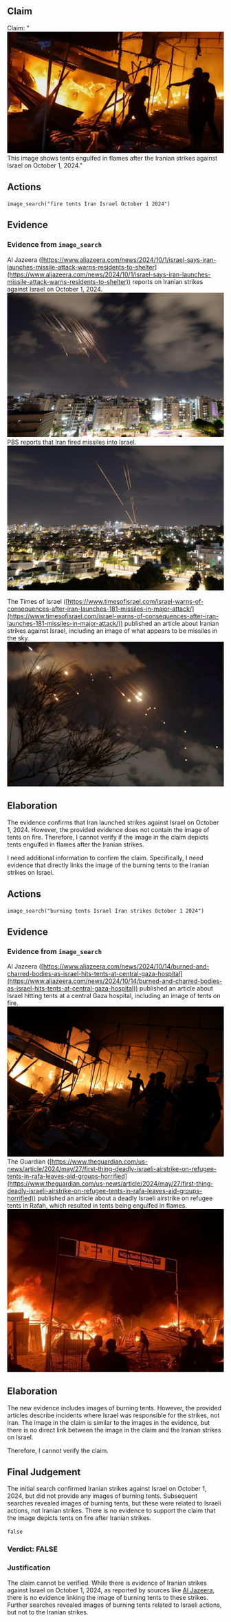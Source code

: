## Claim
Claim: "![image 46](media/75.jpg) This image shows tents engulfed in flames after the Iranian strikes against Israel on October 1, 2024."

## Actions
```
image_search("fire tents Iran Israel October 1 2024")
```

## Evidence
### Evidence from `image_search`
Al Jazeera ([https://www.aljazeera.com/news/2024/10/1/israel-says-iran-launches-missile-attack-warns-residents-to-shelter](https://www.aljazeera.com/news/2024/10/1/israel-says-iran-launches-missile-attack-warns-residents-to-shelter)) reports on Iranian strikes against Israel on October 1, 2024. ![image 8906](media/2025-08-30_00-14-1756512847-016147.jpg) PBS reports that Iran fired missiles into Israel. ![image 8908](media/2025-08-30_00-14-1756512847-254704.jpg)

The Times of Israel ([https://www.timesofisrael.com/israel-warns-of-consequences-after-iran-launches-181-missiles-in-major-attack/](https://www.timesofisrael.com/israel-warns-of-consequences-after-iran-launches-181-missiles-in-major-attack/)) published an article about Iranian strikes against Israel, including an image of what appears to be missiles in the sky. ![image 8910](media/2025-08-30_00-14-1756512847-353015.jpg)


## Elaboration
The evidence confirms that Iran launched strikes against Israel on October 1, 2024. However, the provided evidence does not contain the image of tents on fire. Therefore, I cannot verify if the image in the claim depicts tents engulfed in flames after the Iranian strikes.

I need additional information to confirm the claim. Specifically, I need evidence that directly links the image of the burning tents to the Iranian strikes on Israel.


## Actions
```
image_search("burning tents Israel Iran strikes October 1 2024")
```

## Evidence
### Evidence from `image_search`
Al Jazeera ([https://www.aljazeera.com/news/2024/10/14/burned-and-charred-bodies-as-israel-hits-tents-at-central-gaza-hospital](https://www.aljazeera.com/news/2024/10/14/burned-and-charred-bodies-as-israel-hits-tents-at-central-gaza-hospital)) published an article about Israel hitting tents at a central Gaza hospital, including an image of tents on fire. ![image 8923](media/2025-08-30_00-14-1756512862-582809.jpg) The Guardian ([https://www.theguardian.com/us-news/article/2024/may/27/first-thing-deadly-israeli-airstrike-on-refugee-tents-in-rafa-leaves-aid-groups-horrified](https://www.theguardian.com/us-news/article/2024/may/27/first-thing-deadly-israeli-airstrike-on-refugee-tents-in-rafa-leaves-aid-groups-horrified)) published an article about a deadly Israeli airstrike on refugee tents in Rafah, which resulted in tents being engulfed in flames. ![image 8924](media/2025-08-30_00-14-1756512863-223077.jpg)


## Elaboration
The new evidence includes images of burning tents. However, the provided articles describe incidents where Israel was responsible for the strikes, not Iran. The image in the claim is similar to the images in the evidence, but there is no direct link between the image in the claim and the Iranian strikes on Israel.

Therefore, I cannot verify the claim.


## Final Judgement
The initial search confirmed Iranian strikes against Israel on October 1, 2024, but did not provide any images of burning tents. Subsequent searches revealed images of burning tents, but these were related to Israeli actions, not Iranian strikes. There is no evidence to support the claim that the image depicts tents on fire after Iranian strikes.

`false`

### Verdict: FALSE

### Justification
The claim cannot be verified. While there is evidence of Iranian strikes against Israel on October 1, 2024, as reported by sources like [Al Jazeera](https://www.aljazeera.com/news/2024/10/1/israel-says-iran-launches-missile-attack-warns-residents-to-shelter), there is no evidence linking the image of burning tents to these strikes. Further searches revealed images of burning tents related to Israeli actions, but not to the Iranian strikes.
